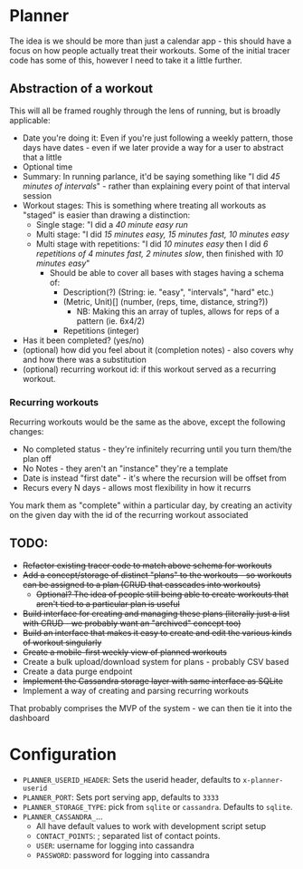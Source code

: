 # Planner

The idea is we should be more than just a calendar app - this should have a focus on how people actually treat their workouts. Some of the initial tracer code has some of this, however I need to take it a little further.

## Abstraction of a workout

This will all be framed roughly through the lens of running, but is broadly applicable:

- Date you're doing it: Even if you're just following a weekly pattern, those days have dates - even if we later provide a way for a user to abstract that a little
- Optional time
- Summary: In running parlance, it'd be saying something like "I did *45 minutes of intervals*" - rather than explaining every point of that interval session
- Workout stages: This is something where treating all workouts as "staged" is easier than drawing a distinction:
  - Single stage: "I did a *40 minute easy run*
  - Multi stage: "I did *15 minutes easy, 15 minutes fast, 10 minutes easy*
  - Multi stage with repetitions: "I did *10 minutes easy* then I did *6 repetitions of 4 minutes fast, 2 minutes slow*, then finished with *10 minutes easy*"
    - Should be able to cover all bases with stages having a schema of:
      - Description(?) (String: ie. "easy", "intervals", "hard" etc.) 
      - (Metric, Unit)[] (number, (reps, time, distance, string?))
        - NB: Making this an array of tuples, allows for reps of a pattern (ie. 6x4/2)
      - Repetitions (integer)
- Has it been completed? (yes/no)
- (optional) how did you feel about it (completion notes) - also covers why and how there was a substitution
- (optional) recurring workout id: if this workout served as a recurring workout.

### Recurring workouts

Recurring workouts would be the same as the above, except the following changes:

- No completed status - they're infinitely recurring until you turn them/the plan off
- No Notes - they aren't an "instance" they're a template
- Date is instead "first date" - it's where the recursion will be offset from
- Recurs every N days - allows most flexibility in how it recurrs

You mark them as "complete" within a particular day, by creating an activity on the given day with the id of the recurring workout associated

## TODO:

- ~~Refactor existing tracer code to match above schema for workouts~~
- ~~Add a concept/storage of distinct "plans" to the workouts - so workouts can be assigned to a plan (CRUD that casscades into workouts)~~
  - ~~Optional? The idea of people still being able to create workouts that aren't tied to a particular plan is useful~~
- ~~Build interface for creating and managing these plans (literally just a list with CRUD - we probably want an "archived" concept too)~~
- ~~Build an interface that makes it easy to create and edit the various kinds of workout singularly~~
- ~~Create a mobile-first weekly view of planned workouts~~
- Create a bulk upload/download system for plans - probably CSV based
- Create a data purge endpoint
- ~~Implement the Cassandra storage layer with same interface as SQLite~~
- Implement a way of creating and parsing recurring workouts

That probably comprises the MVP of the system - we can then tie it into the dashboard

# Configuration

- `PLANNER_USERID_HEADER`: Sets the userid header, defaults to `x-planner-userid`
- `PLANNER_PORT`: Sets port serving app, defaults to `3333`
- `PLANNER_STORAGE_TYPE`: pick from `sqlite` or `cassandra`. Defaults to `sqlite`.
- `PLANNER_CASSANDRA_`...
  - All have default values to work with development script setup
  - `CONTACT_POINTS`: ; separated list of contact points.
  - `USER`: username for logging into cassandra
  - `PASSWORD`: password for logging into cassandra